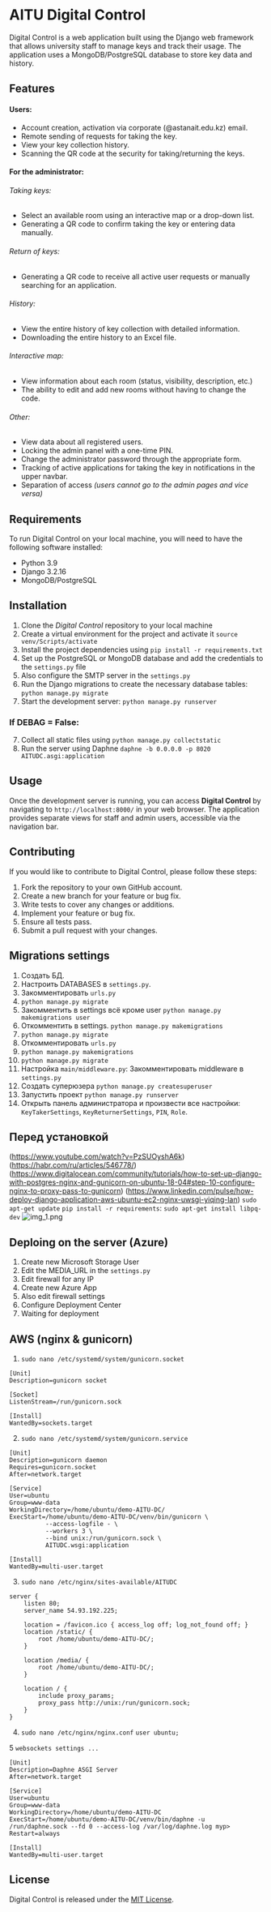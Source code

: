 # AITU Digital Control

Digital Control is a web application built using the Django web framework that allows university staff to manage keys and track their usage. 
The application uses a MongoDB/PostgreSQL database to store key data and history.

## Features

#### Users:
- Account creation, activation via corporate (@astanait.edu.kz) email.
- Remote sending of requests for taking the key.
- View your key collection history.
- Scanning the QR code at the security for taking/returning the keys.

#### For the administrator:
###### Taking keys:
- Select an available room using an interactive map or a drop-down list.
- Generating a QR code to confirm taking the key or entering data manually.
###### Return of keys:
- Generating a QR code to receive all active user requests or manually searching for an application.
###### History:
- View the entire history of key collection with detailed information.
- Downloading the entire history to an Excel file.

###### Interactive map:
- View information about each room (status, visibility, description, etc.)
- The ability to edit and add new rooms without having to change the code.

###### Other:
- View data about all registered users.
- Locking the admin panel with a one-time PIN.
- Change the administrator password through the appropriate form.
- Tracking of active applications for taking the key in notifications in the upper navbar.
- Separation of access *(users cannot go to the admin pages and vice versa)*

## Requirements

To run Digital Control on your local machine, you will need to have the following software installed:

- Python 3.9
- Django 3.2.16
- MongoDB/PostgreSQL

## Installation

1. Clone the *Digital Control* repository to your local machine
2. Create a virtual environment for the project and activate it `source venv/Scripts/activate`
3. Install the project dependencies using `pip install -r requirements.txt`
4. Set up the PostgreSQL or MongoDB database and add the credentials to the `settings.py` file
5. Also configure the SMTP server in the `settings.py`
6. Run the Django migrations to create the necessary database tables: `python manage.py migrate`
7. Start the development server: `python manage.py runserver`

### If DEBAG = False:
7. Collect all static files using `python manage.py collectstatic`
8. Run the server using Daphne `daphne -b 0.0.0.0 -p 8020 AITUDC.asgi:application`

## Usage

Once the development server is running, you can access **Digital Control** by navigating to `http://localhost:8000/` in your web browser. The application provides separate views for staff and admin users, accessible via the navigation bar.

## Contributing

If you would like to contribute to Digital Control, please follow these steps:

1. Fork the repository to your own GitHub account.
2. Create a new branch for your feature or bug fix.
3. Write tests to cover any changes or additions.
4. Implement your feature or bug fix.
5. Ensure all tests pass.
6. Submit a pull request with your changes.

## Migrations settings
1. Создать БД. 
2. Настроить DATABASES в ```settings.py```. 
3. Закомментировать ```urls.py```
4. ```python manage.py migrate```
5. Закомментить в settings всё кроме user ``python manage.py makemigrations user``
6. Откомментить в settings. ``python manage.py makemigrations``
7. ``python manage.py migrate``
8. Откомментировать ```urls.py```
9. ```python manage.py makemigrations```
10. ```python manage.py migrate```
11. Настройка ```main/middleware.py```: Закомментировать middleware в ```settings.py```
12. Создать суперюзера ```python manage.py createsuperuser```
13. Запустить проект ```python manage.py runserver```
14. Открыть панель администратора и произвести все настройки: 
```KeyTakerSettings```, ```KeyReturnerSettings```, ```PIN```, ```Role```.


## Перед установкой 
(https://www.youtube.com/watch?v=PzSUOyshA6k)
(https://habr.com/ru/articles/546778/)
(https://www.digitalocean.com/community/tutorials/how-to-set-up-django-with-postgres-nginx-and-gunicorn-on-ubuntu-18-04#step-10-configure-nginx-to-proxy-pass-to-gunicorn)
(https://www.linkedin.com/pulse/how-deploy-django-application-aws-ubuntu-ec2-nginx-uwsgi-yiqing-lan)
`sudo apt-get update`
`pip install -r requirements`:
`sudo apt-get install libpq-dev`
![img_1.png](img_1.png)

## Deploing on the server (Azure)
1. Create new Microsoft Storage User
2. Edit the MEDIA_URL in the `settings.py`
3. Edit firewall for any IP
4. Create new Azure App
5. Also edit firewall settings
6. Configure Deployment Center
7. Waiting for deployment


## AWS (nginx & gunicorn)
1. `sudo nano /etc/systemd/system/gunicorn.socket`
```
[Unit]
Description=gunicorn socket

[Socket]
ListenStream=/run/gunicorn.sock

[Install]
WantedBy=sockets.target
```

2. `sudo nano /etc/systemd/system/gunicorn.service`
```
[Unit]
Description=gunicorn daemon
Requires=gunicorn.socket
After=network.target

[Service]
User=ubuntu
Group=www-data
WorkingDirectory=/home/ubuntu/demo-AITU-DC/
ExecStart=/home/ubuntu/demo-AITU-DC/venv/bin/gunicorn \
          --access-logfile - \
          --workers 3 \
          --bind unix:/run/gunicorn.sock \
          AITUDC.wsgi:application

[Install]
WantedBy=multi-user.target
```

3. `sudo nano /etc/nginx/sites-available/AITUDC`
```
server {
    listen 80;
    server_name 54.93.192.225;

    location = /favicon.ico { access_log off; log_not_found off; }
    location /static/ {
        root /home/ubuntu/demo-AITU-DC/;
    }

    location /media/ {
        root /home/ubuntu/demo-AITU-DC/;
    }

    location / {
        include proxy_params;
        proxy_pass http://unix:/run/gunicorn.sock;
    }
}
```

4. `sudo nano /etc/nginx/nginx.conf`
`user ubuntu;`

5 `websockets settings ...`
```
[Unit]
Description=Daphne ASGI Server
After=network.target

[Service]
User=ubuntu                              
Group=www-data
WorkingDirectory=/home/ubuntu/demo-AITU-DC
ExecStart=/home/ubuntu/demo-AITU-DC/venv/bin/daphne -u /run/daphne.sock --fd 0 --access-log /var/log/daphne.log myp>
Restart=always

[Install]
WantedBy=multi-user.target
```

## License

Digital Control is released under the [MIT License](https://github.com/fedenko03/DC/blob/add-license/LICENSE).
